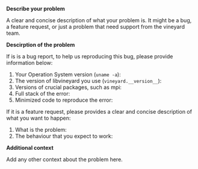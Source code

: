 <!--
Thanks for your contribution! please review https://github.com/alibaba/libvineyard/blob/main/CONTRIBUTING.rst before opening an issue.
-->

**Describe your problem**

A clear and concise description of what your problem is. It might be a bug,
a feature request, or just a problem that need support from the vineyard team.

**Descirption of the problem**

If is is a bug report, to help us reproducing this bug, please provide information below:

1. Your Operation System version (`uname -a`):
2. The version of libvineyard you use (`vineyard.__version__`):
3. Versions of crucial packages, such as mpi:
4. Full stack of the error:
5. Minimized code to reproduce the error:

If it is a feature request, please provides a clear and concise description of what you want to happen:

1. What is the problem:
2. The behaviour that you expect to work:

**Additional context**

Add any other context about the problem here.
